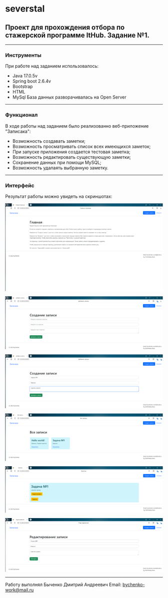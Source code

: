 # severstal
## Проект для прохождения отбора по стажерской программе ItHub. Задание №1.
----
### Инструменты
При работе над заданием использовалось:
* Java 17.0.5v
* Spring boot 2.6.4v
* Bootstrap
* HTML
* MySql
База данных разворачивалась на Open Server
----
### Функционал
В ходе работы над заданием было реализованно веб-приложение "Записака":
* Возможность создавать заметки;
* Возможность просматривать список всех имеющихся заметок;
* При запуске приложения создается тестовая заметка;
* Возможность редактировать существующую заметки;
* Сохранение данных при помощи MySQL;
* Возможность удалаять выбранную заметку.
----
### Интерфейс
Результат работы можно увидеть на скриншотах:

![home](https://github.com/barmoleq/severstal/blob/master/img/2023-10-06_14-46-15.png)

![home](https://github.com/barmoleq/severstal/blob/master/img/2023-10-06_14-48-44.png)

![home](https://github.com/barmoleq/severstal/blob/master/img/2023-10-06_14-49-40.png)

![home](https://github.com/barmoleq/severstal/blob/master/img/2023-10-06_14-50-04.png)

![home](https://github.com/barmoleq/severstal/blob/master/img/2023-10-06_14-50-24.png)

![home](https://github.com/barmoleq/severstal/blob/master/img/2023-10-06_14-50-37.png)

----
Работу выполнял Быченко Дмитрий Андреевич
Email: bychenko-work@mail.ru
